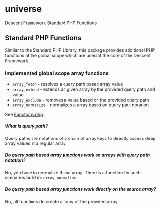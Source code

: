 # universe
Descent Framework Standard PHP Functions.

## Standard PHP Functions

Similar to the Standard PHP Library, this package provides additional
PHP functions at the global scope which are used at the core of the 
Descent Framework.

### Implemented global scope array functions

- `array_fetch` - resolves a query path based array value
- `array_extend` - extends an given array by the provided query path and value
- `array_exclude` - removes a value based on the provided query path
- `array_normalize` - normalizes a array based on query path notation

See [Functions.php](functions.php).
 
##### What is query path?

Query paths are notations of a chain of array keys to directly access
deep array values in a regular array.

##### Do query path based array functions work on arrays with query path notation?

No, you have to normalize those array. There is a function for such
scenarios build in: `array_normalize`.

##### Do query path based array functions work directly on the source array?

No, all functions do create a copy of the provided array.
